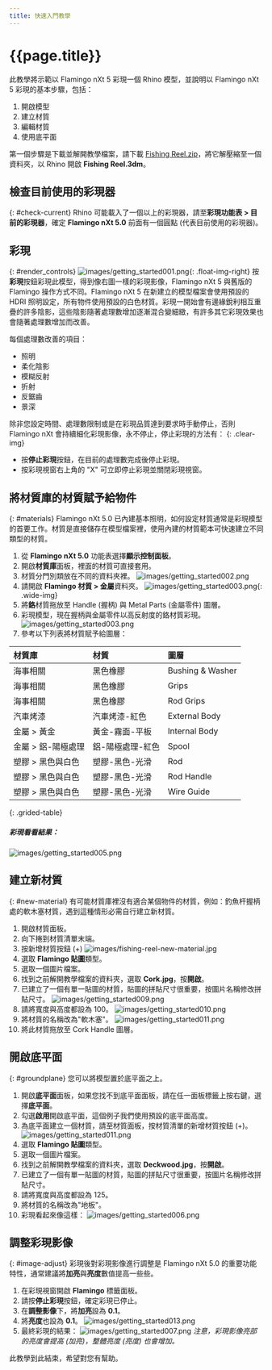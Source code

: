 ```yaml
---
title: 快速入門教學
---
```

<!-- TODO: Make sure to update this page and get working in the guides section of the documentation. -->

# {{page.title}}
此教學將示範以 Flamingo nXt 5 彩現一個 Rhino 模型，並說明以 Flamingo nXt 5 彩現的基本步驟，包括：

1. 開啟模型
1. 建立材質
1. 編輯材質
1. 使用底平面

第一個步驟是下載並解開教學檔案，請下載 [Fishing Reel.zip](files/nxt5%20fishing.zip)，將它解壓縮至一個資料夾，以 Rhino 開啟 **Fishing Reel.3dm**。

## 檢查目前使用的彩現器
{: #check-current}
Rhino 可能載入了一個以上的彩現器，請至**彩現功能表 > 目前的彩現器**，確定 **Flamingo nXt 5.0** 前面有一個圓點 (代表目前使用的彩現器)。

## 彩現
{: #render_controls}
![images/getting_started001.png](images/getting_started001.png){: .float-img-right} 按**彩現**按鈕彩現此模型，得到像右圖一樣的彩現影像，Flamingo nXt 5 與舊版的 Flamingo 操作方式不同。Flamingo nXt 5 在新建立的模型檔案會使用預設的 HDRI 照明設定，所有物件使用預設的白色材質。彩現一開始會有邊緣銳利相互重疊的許多陰影，這些陰影隨著處理數增加逐漸混合變細緻，有許多其它彩現效果也會隨著處理數增加而改善。

每個處理數改善的項目：

* 照明
* 柔化陰影
* 模糊反射
* 折射
* 反鋸齒
* 景深

除非您設定時間、處理數限制或是在彩現品質達到要求時手動停止，否則 Flamingo nXt 會持續細化彩現影像，永不停止，停止彩現的方法有：
{: .clear-img}

* 按**停止彩現**按鈕，在目前的處理數完成後停止彩現。
* 按彩現視窗右上角的 "X" 可立即停止彩現並關閉彩現視窗。

## 將材質庫的材質賦予給物件
{: #materials}
Flamingo nXt 5.0 已內建基本照明，如何設定材質通常是彩現模型的首要工作。材質是直接儲存在模型檔案裡，使用內建的材質範本可快速建立不同類型的材質。

  1. 從 **Flamingo nXt 5.0** 功能表選擇**顯示控制面板**。
  1. 開啟**材質庫**面板，裡面的材質可直接套用。
  1. 材質分門別類放在不同的資料夾裡。
  ![images/getting_started002.png](images/getting_started002.png)
  1. 請開啟 **Flamingo 材質 > 金屬**資料夾。
  ![images/getting_started003.png](images/getting_started004.png){: .wide-img}
  1. 將**鉻**材質拖放至 Handle (握柄) 與 Metal Parts (金屬零件) 圖層。
  1. 彩現模型，現在握柄與金屬零件以高反射度的鉻材質彩現。
  ![images/getting_started003.png](images/getting_started003.png)
  1. 參考以下列表將材質賦予給圖層：

 | 材質庫 | 材質 | 圖層 |
 |:-------|:------|:------|
 | 海事相關 | 黑色橡膠 | Bushing & Washer |
 | 海事相關 | 黑色橡膠 | Grips |
 | 海事相關 | 黑色橡膠 | Rod Grips |
 | 汽車烤漆 | 汽車烤漆-紅色 | External Body |
 | 金屬 > 黃金 | 黃金-霧面-平板 | Internal Body |
 | 金屬 > 鋁-陽極處理 | 鋁-陽極處理-紅色 | Spool |
 | 塑膠 > 黑色與白色 | 塑膠-黑色-光滑 | Rod |
 | 塑膠 > 黑色與白色 | 塑膠-黑色-光滑 | Rod Handle |
 | 塑膠 > 黑色與白色 | 塑膠-黑色-光滑 | Wire Guide |
{: .grided-table}

##### 彩現看看結果：
 ![images/getting_started005.png](images/getting_started005.png)

## 建立新材質
{: #new-material}
有可能材質庫裡沒有適合某個物件的材質，例如：釣魚杆握柄處的軟木塞材質，遇到這種情形必需自行建立新材質。

 1. 開啟材質面板。
 1. 向下捲到材質清單末端。
 1. 按新增材質按鈕 (+)
  ![images/fishing-reel-new-material.jpg](images/fishing-reel-new-material.jpg)
 1. 選取 **Flamingo 貼圖**類型。
 1. 選取一個圖片檔案。
 1. 找到之前解開教學檔案的資料夾，選取 **Cork.jpg**，按**開啟**。
 1. 已建立了一個有單一貼圖的材質，貼圖的拼貼尺寸很重要，按圖片名稱修改拼貼尺寸。
![images/getting_started009.png](images/getting_started009.png)
 1. 請將寬度與高度都設為 100。
![images/getting_started010.png](images/getting_started010.png)
 1. 將材質的名稱改為"軟木塞"。
![images/getting_started011.png](images/getting_started011.png)
 1. 將此材質拖放至 Cork Handle 圖層。

## 開啟底平面
{: #groundplane}
您可以將模型置於底平面之上。

1. 開啟**底平面**面板，如果您找不到底平面面板，請在任一面板標籤上按右鍵，選擇**底平面**。
1. 勾選**啟用**開啟底平面，這個例子我們使用預設的底平面高度。
1. 為底平面建立一個材質，請至材質面板，按材質清單的新增材質按鈕 (+)。
![images/getting_started011.png](images/getting_started012.png)
1. 選取 **Flamingo 貼圖**類型。
1. 選取一個圖片檔案。
1. 找到之前解開教學檔案的資料夾，選取 **Deckwood.jpg**，按**開啟**。
1. 已建立了一個有單一貼圖的材質，貼圖的拼貼尺寸很重要，按圖片名稱修改拼貼尺寸。
1. 請將寬度與高度都設為 125。
1. 將材質的名稱改為"地板"。
1. 彩現看起來像這樣：
![images/getting_started006.png](images/getting_started006.png)


## 調整彩現影像
{: #image-adjust}
彩現後對彩現影像進行調整是 Flamingo nXt 5.0 的重要功能特性，通常建議將**加亮**與**亮度**數值提高一些些。

1. 在彩現視窗開啟 **Flamingo** 標籤面板。
1. 請按**停止彩現**按鈕，確定彩現已停止。
1. 在**調整影像**下，將**加亮**設為 **0.1**。
1. 將**亮度**也設為 **0.1**。
![images/getting_started013.png](images/getting_started013.png)
1. 最終彩現的結果：
![images/getting_started007.png](images/getting_started007.png)
*注意，彩現影像亮部的亮度會提高 (加亮)，整體亮度 (亮度) 也會增加。*



此教學到此結束，希望對您有幫助。
